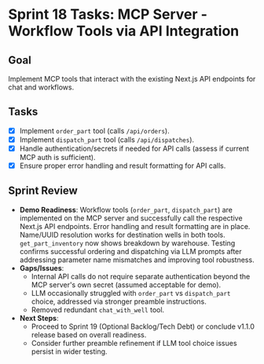 # Sprint 18 Tasks: MCP Server - Workflow Tools via API Integration

## Goal
Implement MCP tools that interact with the existing Next.js API endpoints for chat and workflows.

## Tasks

- [x] Implement `order_part` tool (calls `/api/orders`).
- [x] Implement `dispatch_part` tool (calls `/api/dispatches`).
- [x] Handle authentication/secrets if needed for API calls (assess if current MCP auth is sufficient).
- [x] Ensure proper error handling and result formatting for API calls.

## Sprint Review
- **Demo Readiness**: Workflow tools (`order_part`, `dispatch_part`) are implemented on the MCP server and successfully call the respective Next.js API endpoints. Error handling and result formatting are in place. Name/UUID resolution works for destination wells in both tools. `get_part_inventory` now shows breakdown by warehouse. Testing confirms successful ordering and dispatching via LLM prompts after addressing parameter name mismatches and improving tool robustness.
- **Gaps/Issues**:
  - Internal API calls do not require separate authentication beyond the MCP server's own secret (assumed acceptable for demo).
  - LLM occasionally struggled with `order_part` vs `dispatch_part` choice, addressed via stronger preamble instructions.
  - Removed redundant `chat_with_well` tool.
- **Next Steps**:
  - Proceed to Sprint 19 (Optional Backlog/Tech Debt) or conclude v1.1.0 release based on overall readiness.
  - Consider further preamble refinement if LLM tool choice issues persist in wider testing.